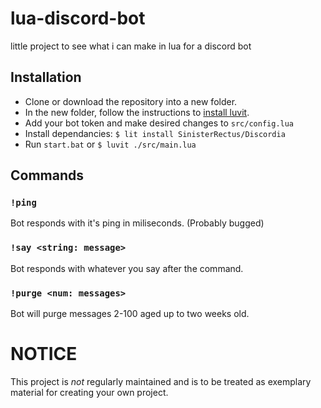 # lua-discord-bot
little project to see what i can make in lua for a discord bot

## Installation
* Clone or download the repository into a new folder.
* In the new folder, follow the instructions to [install luvit](https://luvit.io/install.html).
* Add your bot token and make desired changes to `src/config.lua`
* Install dependancies: `$ lit install SinisterRectus/Discordia`
* Run `start.bat` or `$ luvit ./src/main.lua`

## Commands
### `!ping`
Bot responds with it's ping in miliseconds. (Probably bugged)

### `!say <string: message>`
Bot responds with whatever you say after the command.

### `!purge <num: messages>`
Bot will purge messages 2-100 aged up to two weeks old.

# NOTICE
This project is _not_ regularly maintained and is to be treated as exemplary material for creating your own project.
